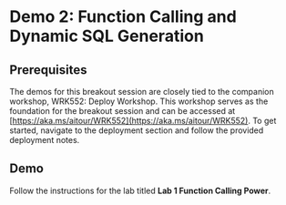 # Demo 2: Function Calling and Dynamic SQL Generation

## Prerequisites

The demos for this breakout session are closely tied to the companion workshop, WRK552: Deploy Workshop. This workshop serves as the foundation for the breakout session and can be accessed at [https://aka.ms/aitour/WRK552](https://aka.ms/aitour/WRK552). To get started, navigate to the deployment section and follow the provided deployment notes.

## Demo

Follow the instructions for the lab titled **Lab 1 Function Calling Power**.
